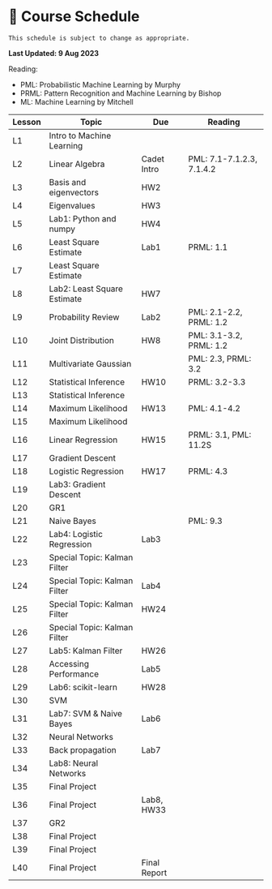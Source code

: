 # 📆 Course Schedule

```{note}
This schedule is subject to change as appropriate.
```
**Last Updated: 9 Aug 2023**

Reading: 
- PML: Probabilistic Machine Learning by Murphy
- PRML: Pattern Recognition and Machine Learning by Bishop 
- ML: Machine Learning by Mitchell

**Lesson**|  **Topic**                        | **Due**      | **Reading**
----------|-----------------------------------|--------------|-----------------
 L1       | Intro to Machine Learning         |              |           
 L2       | Linear Algebra                    | Cadet Intro  | PML: 7.1-7.1.2.3, 7.1.4.2 
 L3       | Basis and eigenvectors            | HW2          |           
 L4       | Eigenvalues                       | HW3          |           
 L5       | Lab1: Python and numpy            | HW4          |           
 L6       | Least Square Estimate             | Lab1         | PRML: 1.1          
 L7       | Least Square Estimate             |              |           
 L8       | Lab2: Least Square Estimate       | HW7          |           
 L9       | Probability Review                | Lab2         | PML: 2.1-2.2, PRML: 1.2           
 L10      | Joint Distribution                | HW8          | PML: 3.1-3.2, PRML: 1.2   
 L11      | Multivariate Gaussian             |              | PML: 2.3, PRML: 3.2   
 L12      | Statistical Inference             | HW10         | PRML: 3.2-3.3    
 L13      | Statistical Inference             |              |     
 L14      | Maximum Likelihood                | HW13         | PML: 4.1-4.2  
 L15      | Maximum Likelihood                |              |    
 L16      | Linear Regression                 | HW15         | PRML: 3.1, PML: 11.2S   
 L17      | Gradient Descent                  |              |    
 L18      | Logistic Regression               | HW17         | PRML: 4.3   
 L19      | Lab3: Gradient Descent            |              |    
 L20      | GR1                               |              |    
 L21      | Naive Bayes                       |              | PML: 9.3   
 L22      | Lab4: Logistic Regression         | Lab3         |    
 L23      | Special Topic: Kalman Filter      |              |
 L24      | Special Topic: Kalman Filter      | Lab4         |
 L25      | Special Topic: Kalman Filter      | HW24         |
 L26      | Special Topic: Kalman Filter      |              |
 L27      | Lab5: Kalman Filter               | HW26         | 
 L28      | Accessing Performance             | Lab5         | 
 L29      | Lab6: scikit-learn                | HW28         |    
 L30      | SVM                               |              |    
 L31      | Lab7: SVM & Naive Bayes           | Lab6         |  
 L32      | Neural Networks                   |              |
 L33      | Back propagation                  | Lab7         |  
 L34      | Lab8: Neural Networks             |              |
 L35      | Final Project                     |              |
 L36      | Final Project                     | Lab8, HW33   |
 L37      | GR2                               |              |
 L38      | Final Project                     |              |
 L39      | Final Project                     |              |
 L40      | Final Project                     | Final Report |
